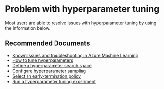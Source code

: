 <properties
	pageTitle="Problem with hyperparameter tuning"
	description="Problem with hyperparameter tuning"
	infoBubbleText="Problem with hyperparameter tuning"
	service="microsoft.machinelearning"
	resource="runs"
	authors="Aniththa"
	ms.author="anumamah"
	supportTopicIds="32690841"
	productPesIds="16644"
	cloudEnvironments="public, fairfax, mooncake, usnat, ussec"
	articleId="microsoft.machinelearning.runs.problemwithhyperparametertuning"
	selfHelpType="generic"
	ownershipId="AzureML_AzureMachineLearningServices"
/>

# Problem with hyperparameter tuning

Most users are able to resolve issues with hyperparameter tuning by using the information below.

## **Recommended Documents**

* [Known Issues and troubleshooting in Azure Machine Learning](https://docs.microsoft.com/azure/machine-learning/resource-known-issues)
* [How to tune hyperparameters](https://docs.microsoft.com/azure/machine-learning/how-to-tune-hyperparameters)
* [Define a hyperparameter search space](https://docs.microsoft.com/azure/machine-learning/how-to-tune-hyperparameters#define-search-space)
* [Configure hyperparameter sampling](https://docs.microsoft.com/azure/machine-learning/how-to-tune-hyperparameters#sampling-the-hyperparameter-space)
* [Select an early-termination policy](https://docs.microsoft.com/azure/machine-learning/how-to-tune-hyperparameters#early-termination)
* [Run a hyperparameter tuning experiment](https://docs.microsoft.com/azure/machine-learning/how-to-tune-hyperparameters#configure-experiment)
